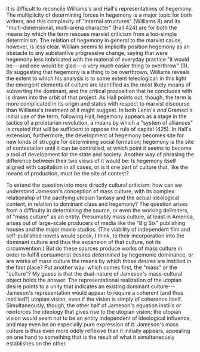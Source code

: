 It is difficult to reconcile Williams's and Hall's representations of hegemony. The multiplicity of determining forces in hegemony is a major topic for both writers, and this complexity of "internal structures" (Williams 8) and its "multi-dimensional, multi-arena character" (Hall 424) are for both the means by which the term rescues marxist criticism from a too-simple determinism. The relation of hegemony in general to the marxist cause, however, is less clear. William seems to implicitly position hegemony as an obstacle to any substantive progressive change, saying that were hegemony less imbricated with the material of everyday practice "it would be---and one would be glad---a very much easier thing to overthrow" (9). By suggesting that hegemony is a thing to be overthrown, Williams reveals the extent to which his analysis is to some extent teleological: in this light the emergent elements of culture are identified as the most likely means of subverting the dominant, and the critical proposition that he concludes with is drawn into the orbit of that project. As Hall points out, though, the term is more complicated in its origin and status with respect to marxist discourse than Williams's treatment of it might suggest. In both Lenin's *and* Gramsci's initial use of the term, following Hall, hegemony appears as a stage in the tactics of a proletarian revolution, a means by which a "system of alliances" is created that will be sufficient to oppose the rule of capital (425). In Hall's extension, furthermore, the development of hegemony becomes site for new kinds of struggle for determining social formation; hegemony is the site of contestation until it can be controlled, at which point it seems to become a tool of development for the state and society. Another way of phrasing the difference between their two views of it would be: Is hegemony itself aligned with capitalism in all cases, or is it one part of culture that, like the means of production, must be the site of contest?

To extend the question into more directly cultural criticism: how can we understand Jameson's conception of mass culture, with its complex relationship of the pacifying utopian fantasy and the actual ideological content, in relation to dominant class and hegemony? The question arises from a difficulty in determining the source, or even the working delimiters, of "mass culture" as an entity. Presumably mass culture, at least in America, arises out of large-scale producers of media like the "Big Six" publishing houses and the major movie studios. (The viability of independent film and self-published novels would speak, I think, to their incorporation into the dominant culture and thus the expansion of that culture, not its circumvention.) But do these sources produce works of mass culture in order to fulfill consumerist desires *determined* by hegemonic dominance, or are works of mass culture the means by which those desires are instilled in the first place? Put another way: which comes first, the "mass" or the "culture"? My guess is that the dual-nature of Jameson's mass-cultural object holds the answer. The representational realization of the utopian desire points to a unity that indicates an existing dominant culture---Jameson's representation would appear to require a coherent (and thus instilled?) utopian vision, even if the vision is simply of coherence itself. Simultaneously, though, the other half of Jameson's equation instills or reinforces the ideology that gives rise to the utopian vision; the utopian vision would seem not to be an entity independent of ideological influence, and may even be an especially pure expression of it. Jameson's mass culture is thus even more oddly reflexive than it initially appears, appealing on one hand to something that is the result of what it simultaneously establishes on the other.